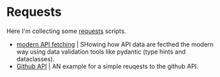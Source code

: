 # Requests

Here I'm collecting some [requests](https://github.com/psf/requests) scripts.

- [modern API fetching](modern_api_fetching) | SHowing how API data are fecthed the modern way using data validation tools like pydantic (type hints and dataclasses).
- [Github API](github_api) | AN example for a simple reuqests to the github API.
